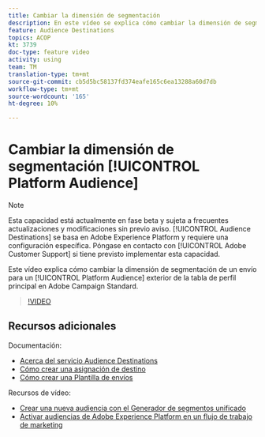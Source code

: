 ```yaml
---
title: Cambiar la dimensión de segmentación
description: En este vídeo se explica cómo cambiar la dimensión de segmentación de un envío para una Audiencia de plataforma fuera de la tabla de perfil principal en Adobe Campaign Standard.
feature: Audience Destinations
topics: ACOP
kt: 3739
doc-type: feature video
activity: using
team: TM
translation-type: tm+mt
source-git-commit: cb5d5bc58137fd374eafe165c6ea13288a60d7db
workflow-type: tm+mt
source-wordcount: '165'
ht-degree: 10%

---
```



# Cambiar la dimensión de segmentación [!UICONTROL Platform Audience]

>[!NOTE]
>
>Esta capacidad está actualmente en fase beta y sujeta a frecuentes actualizaciones y modificaciones sin previo aviso. [!UICONTROL Audience Destinations] se basa en Adobe Experience Platform y requiere una configuración específica.
>Póngase en contacto con [!UICONTROL Adobe Customer Support] si tiene previsto implementar esta capacidad.

Este vídeo explica cómo cambiar la dimensión de segmentación de un envío para un [!UICONTROL Platform Audience] exterior de la tabla de perfil principal en Adobe Campaign Standard.

>[!VIDEO](https://video.tv.adobe.com/v/30151?quality=12)

## Recursos adicionales

Documentación:

* [Acerca del servicio Audience Destinations](https://docs.adobe.com/content/help/en/campaign-standard/using/profiles-and-audiences/working-with-adobe-experience-platform/aep-about-audience-destinations-service.html)
* [Cómo crear una asignación de destino](https://docs.adobe.com/content/help/en/campaign-standard/using/administrating/application-settings/target-mappings-in-campaign.html)
* [Cómo crear una Plantilla de envíos](https://docs.adobe.com/content/help/es-ES/campaign-standard/using/getting-started/marketing-plans/marketing-activity-templates.html)

Recursos de vídeo:

* [Crear una nueva audiencia con el Generador de segmentos unificado](/help/profiles-and-audiences/audience-destinations/creating-audiences-using-segment-builder.md)
* [Activar audiencias de Adobe Experience Platform en un flujo de trabajo de marketing](/help/profiles-and-audiences/audience-destinations/activating-aep-audiences.md)
